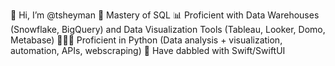👋 Hi, I’m @tsheyman
👑 Mastery of SQL
📊 Proficient with Data Warehouses (Snowflake, BigQuery) and Data Visualization Tools (Tableau, Looker, Domo, Metabase)
👨🏻‍💻 Proficient in Python (Data analysis + visualization, automation, APIs, webscraping)
📱 Have dabbled with Swift/SwiftUI


<!---
tsheyman/tsheyman is a ✨ special ✨ repository because its `README.md` (this file) appears on your GitHub profile.
You can click the Preview link to take a look at your changes.
--->
